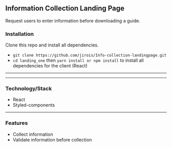 ## Information Collection Landing Page

Request users to enter information before downloading a guide.

### Installation

Clone this repo and install all dependencies.

- `git clone https://github.com/jirois/Info-collection-landingpage.git`
- `cd landing_one` then `yarn install or npm install` to install all dependencies for the client (React)

<hr>

<hr>

### Technology/Stack

- React
- Styled-components

<hr>

### Features

- Collect information
- Validate information before collection
